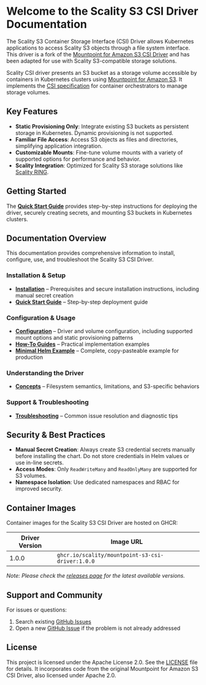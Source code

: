 # Welcome to the Scality S3 CSI Driver Documentation

The Scality S3 Container Storage Interface (CSI) Driver allows Kubernetes applications to access Scality S3 objects through a file system interface.
This driver is a fork of the [Mountpoint for Amazon S3 CSI Driver](https://github.com/awslabs/mountpoint-s3-csi-driver) and has been adapted for use with Scality S3-compatible storage solutions.

Scality CSI driver presents an S3 bucket as a storage volume accessible by containers in Kubernetes clusters using [Mountpoint for Amazon S3](https://github.com/awslabs/mountpoint-s3).
It implements the [CSI specification](https://github.com/container-storage-interface/spec/blob/master/spec.md) for container orchestrators to manage storage volumes.

## Key Features

- **Static Provisioning Only**: Integrate existing S3 buckets as persistent storage in Kubernetes. Dynamic provisioning is not supported.
- **Familiar File Access**: Access S3 objects as files and directories, simplifying application integration.
- **Customizable Mounts**: Fine-tune volume mounts with a variety of supported options for performance and behavior.
- **Scality Integration**: Optimized for Scality S3 storage solutions like [Scality RING](https://www.scality.com/ring/).

## Getting Started

The **[Quick Start Guide](quick-start.md)** provides step-by-step instructions for deploying the driver, securely creating secrets, and mounting S3 buckets in Kubernetes clusters.

## Documentation Overview

This documentation provides comprehensive information to install, configure, use, and troubleshoot the Scality S3 CSI Driver.

### Installation & Setup

- **[Installation](installation.md)** – Prerequisites and secure installation instructions, including manual secret creation
- **[Quick Start Guide](quick-start.md)** – Step-by-step deployment guide

### Configuration & Usage

- **[Configuration](configuration/index.md)** – Driver and volume configuration, including supported mount options and static provisioning patterns
- **[How-To Guides](how-to/static-provisioning.md)** – Practical implementation examples
- **[Minimal Helm Example](examples/minimal-helm.yaml)** – Complete, copy-pasteable example for production

### Understanding the Driver

- **[Concepts](concepts/filesystem-semantics.md)** – Filesystem semantics, limitations, and S3-specific behaviors

### Support & Troubleshooting

- **[Troubleshooting](troubleshooting.md)** – Common issue resolution and diagnostic tips

## Security & Best Practices

- **Manual Secret Creation**: Always create S3 credential secrets manually before installing the chart. Do not store credentials in Helm values or use in-line secrets.
- **Access Modes**: Only `ReadWriteMany` and `ReadOnlyMany` are supported for S3 volumes.
- **Namespace Isolation**: Use dedicated namespaces and RBAC for improved security.

## Container Images

Container images for the Scality S3 CSI Driver are hosted on GHCR:

| Driver Version | Image URL                                                                 |
|----------------|---------------------------------------------------------------------------|
| 1.0.0          | `ghcr.io/scality/mountpoint-s3-csi-driver:1.0.0`                          |

*Note: Please check the [releases page](https://github.com/scality/mountpoint-s3-csi-driver/releases) for the latest available versions.*

## Support and Community

For issues or questions:

1. Search existing [GitHub Issues](https://github.com/scality/mountpoint-s3-csi-driver/issues)
2. Open a new [GitHub Issue](https://github.com/scality/mountpoint-s3-csi-driver/issues) if the problem is not already addressed

## License

This project is licensed under the Apache License 2.0. See the [LICENSE](https://github.com/scality/mountpoint-s3-csi-driver/blob/main/LICENSE) file for details.
It incorporates code from the original Mountpoint for Amazon S3 CSI Driver, also licensed under Apache 2.0.
